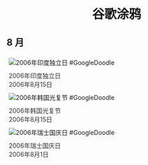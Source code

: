 
<h1 align="center"> 谷歌涂鸦 </h1>




## 8 月

<div class="image">


<img src="https:https://lh3.googleusercontent.com/oVmSKOruDIExCFdEJlXc7kDvKBObC5Inlt-cVOn2wNGF0eMquG3fy-lCyeaX5d_oRnXHl2B8QRtVEUtuliaEz64DmtPiPsQSq7YJCsf6zA=s660" alt="2006年印度独立日 #GoogleDoodle" style="margin: 5px"/>
<div class="info" style="font-size: 14px; color:#333333; margin:5px"><div class="title">2006年印度独立日</div><div class="date">2006年8月15日</div></div>

<img src="https:https://lh3.googleusercontent.com/fBg7ziJ-dYv8uqES5AJAEOnikHrTSeSXji3iAjRQVP-rd21uFMN86bQ5c0kdmcxQVRSbVhNb826Hn3dpy82nIpwRwhHCPiTTS-st1smKjQ=s660" alt="2006年韩国光复节 #GoogleDoodle" style="margin: 5px"/>
<div class="info" style="font-size: 14px; color:#333333; margin:5px"><div class="title">2006年韩国光复节</div><div class="date">2006年8月15日</div></div>

<img src="https:https://lh3.googleusercontent.com/4_mAHsoEW1Crlkk0cer8vxHDamqLOAnZS_q2Xz4qShcmFss2k8kdu4IGBWaVKR17Sb3wfBnysPdkuWduV9NAfnaEaF-VuicMtK7xXmLh=s660" alt="2006年瑞士国庆日 #GoogleDoodle" style="margin: 5px"/>
<div class="info" style="font-size: 14px; color:#333333; margin:5px"><div class="title">2006年瑞士国庆日</div><div class="date">2006年8月1日</div></div>

</div>








